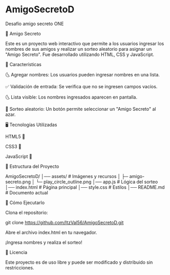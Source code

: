 # AmigoSecretoD
Desafío amigo secreto ONE

🎁 Amigo Secreto

Este es un proyecto web interactivo que permite a los usuarios ingresar los nombres de sus amigos y realizar un sorteo aleatorio para asignar un "Amigo Secreto". Fue desarrollado utilizando HTML, CSS y JavaScript.

📌 Características

🌜 Agregar nombres: Los usuarios pueden ingresar nombres en una lista.

✅ Validación de entrada: Se verifica que no se ingresen campos vacíos.

🌜 Lista visible: Los nombres ingresados aparecen en pantalla.

🎺 Sorteo aleatorio: Un botón permite seleccionar un "Amigo Secreto" al azar.

🖥️ Tecnologías Utilizadas

HTML5 🏧

CSS3 🎨

JavaScript 🚀

💂️ Estructura del Proyecto

AmigoSecretoD/
│── assets/                  # Imágenes y recursos
│   ├─ amigo-secreto.png
│   └─ play_circle_outline.png
│── app.js                    # Lógica del sorteo
│── index.html                 # Página principal
│── style.css                  # Estilos
│── README.md                  # Documento actual

🚀 Cómo Ejecutarlo

Clona el repositorio:

git clone https://github.com/ItzVal56/AmigoSecretoD.git

Abre el archivo index.html en tu navegador.

¡Ingresa nombres y realiza el sorteo!

📝 Licencia

Este proyecto es de uso libre y puede ser modificado y distribuido sin restricciones.